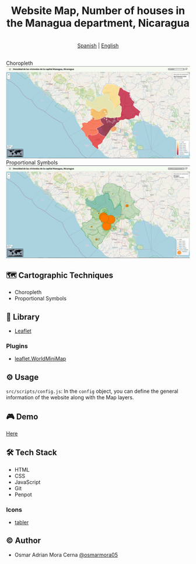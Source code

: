 <div align="center"> 
    <h1>Website Map, Number of houses in the Managua department, Nicaragua</h1>
</div>

<div align="center">
  <br/>
  <a href="./README.es.md">Spanish</a> | <a href="./README.md">English</a>
  <br/>
</div>

<br/>

Choropleth
<img src="./assets/choropleth.png">
Proportional Symbols
<img src="./assets/proportional-symbols.png">

## 🗺️ Cartographic Techniques
- Choropleth
- Proportional Symbols

## 📓 Library
- [Leaflet](https://leafletjs.com/)

### Plugins
- [leaflet.WorldMiniMap](https://github.com/maneoverland/leaflet.WorldMiniMap)  

## ⚙️ Usage
`src/scripts/config.js`: In the `config` object, you can define the general information of the website along with the Map layers.

## 🎮 Demo
[Here](https://osmarmora05.github.io/choropleth-proportionalSymbols-leaflet-GIS/)

## 🛠️ Tech Stack
- HTML
- CSS
- JavaScript
- Git
- Penpot

### Icons
- [tabler](https://tabler.io/icons)

## ©️ Author
- Osmar Adrian Mora Cerna [@osmarmora05](https://github.com/osmarmora05)
